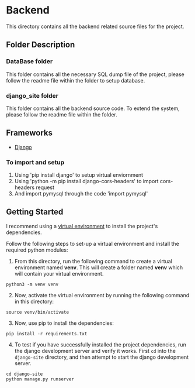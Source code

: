 # Backend
This directory contains all the backend related source files for the project.

## Folder Description
### DataBase folder 
This folder contains all the necessary SQL dump file of the project, please follow the readme file within the folder to setup database.
### django_site folder 
This folder contains all the backend source code. To extend the system, please follow the readme file within the folder.

## Frameworks
- [Django](https://docs.djangoproject.com/en/4.0/)

### To import and setup
1. Using 'pip install django' to setup virtual enviornment
2. Using 'python -m pip install django-cors-headers' to import cors-headers request
3. And import pymysql through the code 'import pymysql' 

## Getting Started
I recommend using a [virtual environment](https://docs.python.org/3/library/venv.html) to install the project's dependencies.

Follow the following steps to set-up a virtual environment and install the required python modules:

1. From this directory, run the following command to create a virtual environment named **venv**. This will create a folder named **venv** which will contain your virtual environment.
```
python3 -m venv venv
```

2. Now, activate the virtual environment by running the following command in this directory:
```
source venv/bin/activate
```

3. Now, use pip to install the dependencies:
```
pip install -r requirements.txt
```

4. To test if you have successfully installed the project dependencies, run the django development server and verify it works.
First `cd` into the `django-site` directory, and then attempt to start the django development server.
```
cd django-site
python manage.py runserver
```
